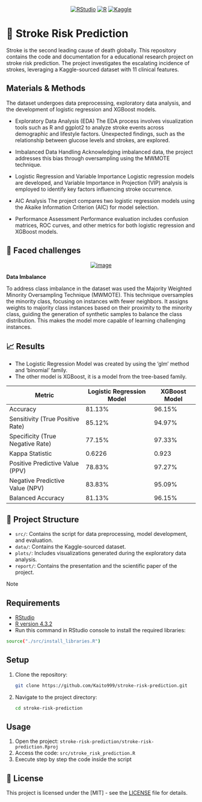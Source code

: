 <div align="center">
  
  <a href="">![RStudio](https://img.shields.io/badge/RStudio-4285F4?style=for-the-badge&logo=rstudio&logoColor=white)</a>
  <a href="">![R](https://img.shields.io/badge/r-%23276DC3.svg?style=for-the-badge&logo=r&logoColor=white)</a>
  <a href="">![Kaggle](https://img.shields.io/badge/Kaggle-035a7d?style=for-the-badge&logo=kaggle&logoColor=white)</a>
  
</div>

# :brain: Stroke Risk Prediction

Stroke is the second leading cause of death globally. This repository contains the code and documentation for a educational research project on stroke risk prediction. The project investigates the escalating incidence of strokes, leveraging a Kaggle-sourced dataset with 11 clinical features.

## Materials & Methods
The dataset undergoes data preprocessing, exploratory data analysis, and the development of logistic regression and XGBoost models.

- Exploratory Data Analysis (EDA)
  The EDA process involves visualization tools such as R and ggplot2 to analyze stroke events across demographic and lifestyle factors. Unexpected findings, such as the relationship between glucose levels and strokes, are explored.

- Imbalanced Data Handling
  Acknowledging imbalanced data, the project addresses this bias through oversampling using the MWMOTE technique.

- Logistic Regression and Variable Importance
  Logistic regression models are developed, and Variable Importance in Projection (VIP) analysis is employed to identify key factors influencing stroke occurrence.

- AIC Analysis
  The project compares two logistic regression models using the Akaike Information Criterion (AIC) for model selection.

- Performance Assessment
  Performance evaluation includes confusion matrices, ROC curves, and other metrics for both logistic regression and XGBoost models.

## :triangular_flag_on_post: Faced challenges
<div align="center">
  
  <a href="">![image](https://github.com/Kaito999/stroke-risk-prediction/assets/90338276/1b273b77-bcde-435f-9311-23574ed84288)</a>
  
</div>


**Data Imbalance**

To address class imbalance in the dataset was used the Majority Weighted Minority Oversampling Technique (MWMOTE). This technique oversamples the minority class, 
focusing on instances with fewer neighbors. It assigns weights to majority class instances based on their proximity to the minority class, guiding the generation 
of synthetic samples to balance the class distribution. This makes the model more capable of learning challenging instances.

## :chart_with_upwards_trend: Results

- The Logistic Regression Model was created by using the ‘glm’ method and ‘binomial’ family.
- The other model is XGBoost, it is a model from the tree-based family.

<div align="center">
  
| Metric                              | Logistic Regression Model | XGBoost Model |
|-------------------------------------|---------------------------|---------------|
| Accuracy                            | 81.13%                    | 96.15%        |
| Sensitivity (True Positive Rate)    | 85.12%                    | 94.97%        |
| Specificity (True Negative Rate)    | 77.15%                    | 97.33%        |
| Kappa Statistic                     | 0.6226                    | 0.923         |
| Positive Predictive Value (PPV)     | 78.83%                    | 97.27%        |
| Negative Predictive Value (NPV)     | 83.83%                    | 95.09%        |
| Balanced Accuracy                   | 81.13%                    | 96.15%        |
  
</div>


## :open_file_folder: Project Structure
- `src/`: Contains the script for data preprocessing, model development, and evaluation.
- `data/`: Contains the Kaggle-sourced dataset.
- `plots/`: Includes visualizations generated during the exploratory data analysis.
- `report/`: Contains the presentation and the scientific paper of the project.


> [!NOTE]
> ## Requirements
- [RStudio](https://posit.co/download/rstudio-desktop/)
- [R version 4.3.2](https://cran.r-project.org/bin/windows/base/)
- Run this command in RStudio console to install the required libraries:
```bash
source("./src/install_libraries.R")
```

## Setup
1. Clone the repository:
   ```bash
   git clone https://github.com/Kaito999/stroke-risk-prediction.git
   ```
2. Navigate to the project directory:
   ```bash
   cd stroke-risk-prediction
   ```

## Usage
1. Open the project: `stroke-risk-prediction/stroke-risk-prediction.Rproj`
2. Access the code: `src/stroke_risk_prediction.R`
3. Execute step by step the code inside the script

## :memo: License
This project is licensed under the [MIT] - see the [LICENSE](LICENSE) file for details.
